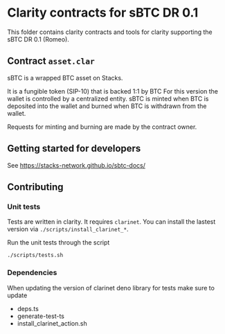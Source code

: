 # Clarity contracts for sBTC DR 0.1

This folder contains clarity contracts and tools for clarity supporting the sBTC DR 0.1 (Romeo).

## Contract `asset.clar`
sBTC is a wrapped BTC asset on Stacks.

It is a fungible token (SIP-10) that is backed 1:1 by BTC
For this version the wallet is controlled by a centralized entity.
sBTC is minted when BTC is deposited into the wallet and
burned when BTC is withdrawn from the wallet.

Requests for minting and burning are made by the contract owner.

## Getting started for developers
See https://stacks-network.github.io/sbtc-docs/

## Contributing

### Unit tests
Tests are written in clarity. It requires `clarinet`. You can install the lastest version via `./scripts/install_clarinet_*`.

Run the unit tests through the script
```
./scripts/tests.sh
```

### Dependencies
When updating the version of clarinet deno library for tests make sure to update
* deps.ts
* generate-test-ts
* install_clarinet_action.sh